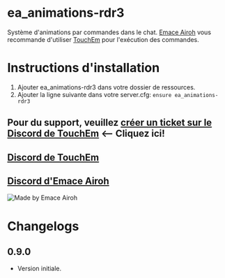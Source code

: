 # ea_animations-rdr3
Système d'animations par commandes dans le chat.
[Emace Airoh](https://discord.emace-airoh.ca) vous recommande d'utiliser [TouchEm](https://join-touchem.emace-airoh.ca) pour l'exécution des commandes.

# Instructions d'installation
1. Ajouter ea_animations-rdr3 dans votre dossier de ressources.
2. Ajouter la ligne suivante dans votre server.cfg:
`ensure ea_animations-rdr3`

## Pour du support, veuillez [créer un ticket sur le Discord de TouchEm](https://join-touchem.emace-airoh.ca) <-- Cliquez ici!

## [Discord de TouchEm](https://join-touchem.emace-airoh.ca)

## [Discord d'Emace Airoh](https://discord.emace-airoh.ca)

![Made by Emace Airoh](https://media.discordapp.net/attachments/868264279202201650/944765363718074378/Made_by_EMACE_AIROH.png?width=1440&height=307)


# Changelogs
## 0.9.0
- Version initiale.